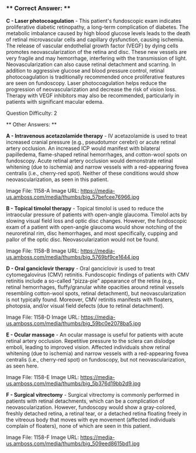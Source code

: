 ### ** Correct Answer: **

**C - Laser photocoagulation** - This patient's fundoscopic exam indicates proliferative diabetic retinopathy, a long-term complication of diabetes. The metabolic imbalance caused by high blood glucose levels leads to the death of retinal microvascular cells and capillary dysfunction, causing ischemia. The release of vascular endothelial growth factor (VEGF) by dying cells promotes neovascularization of the retina and disc. These new vessels are very fragile and may hemorrhage, interfering with the transmission of light. Neovascularization can also cause retinal detachment and scarring. In addition to aggressive glucose and blood pressure control, retinal photocoagulation is traditionally recommended once proliferative features are seen on fundoscopy. Laser photocoagulation helps reduce the progression of neovascularization and decrease the risk of vision loss. Therapy with VEGF inhibitors may also be recommended, particularly in patients with significant macular edema.

Question Difficulty: 2

** Other Answers: **

**A - Intravenous acetazolamide therapy** - IV acetazolamide is used to treat increased cranial pressure (e.g., pseudotumor cerebri) or acute retinal artery occlusion. An increased ICP would manifest with bilateral papilledema, flame-shaped retinal hemorrhages, and cotton-wool spots on fundoscopy. Acute retinal artery occlusion would demonstrate retinal whitening (due to ischemia) and narrow vessels with a red-appearing fovea centralis (i.e., cherry-red spot). Neither of these conditions would show neovascularization, as seen in this patient.

Image File: 1158-A
Image URL: https://media-us.amboss.com/media/thumbs/big_57befcee76966.jpg

**B - Topical timolol therapy** - Topical timolol is used to reduce the intraocular pressure of patients with open-angle glaucoma. Timolol acts by slowing visual field loss and optic disc changes. However, the fundoscopic exam of a patient with open-angle glaucoma would show notching of the neuroretinal rim, disc hemorrhages, and most specifically, cupping and pallor of the optic disc. Neovascularization would not be found.

Image File: 1158-B
Image URL: https://media-us.amboss.com/media/thumbs/big_5769bf9ce1644.jpg

**D - Oral ganciclovir therapy** - Oral ganciclovir is used to treat cytomegalovirus (CMV) retinitis. Fundoscopic findings of patients with CMV retinitis include a so-called “pizza-pie” appearance of the retina (e.g., retinal hemorrhages, fluffy/granular white opacities around retinal vessels resembling cotton-wool spots, retinal detachment), but neovascularization is not typically found. Moreover, CMV retinitis manifests with floaters, photopsia, and/or visual field defects (due to retinal detachment).

Image File: 1158-D
Image URL: https://media-us.amboss.com/media/thumbs/big_59bc0e2078ba5.jpg

**E - Ocular massage** - An ocular massage is useful for patients with acute retinal artery occlusion. Repetitive pressure to the sclera can dislodge emboli, leading to improved vision. Affected individuals show retinal whitening (due to ischemia) and narrow vessels with a red-appearing fovea centralis (i.e., cherry-red spot) on fundoscopy, but not neovascularization, as seen here.

Image File: 1158-E
Image URL: https://media-us.amboss.com/media/thumbs/big_5b376d19bb2d9.jpg

**F - Surgical vitrectomy** - Surgical vitrectomy is commonly performed in patients with retinal detachments, which can be a complication of neovascularization. However, fundoscopy would show a gray-colored, freshly detached retina, a retinal tear, or a detached retina floating freely in the vitreous body that moves with eye movement (affected individuals complain of floaters), none of which are seen in this patient.

Image File: 1158-F
Image URL: https://media-us.amboss.com/media/thumbs/big_509eed8615bd1.jpg

